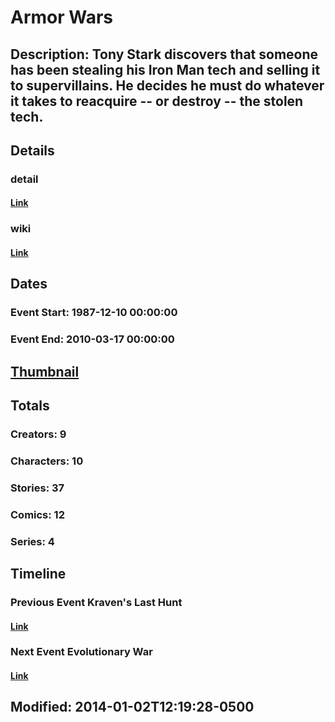 # Armor Wars
## Description: Tony Stark discovers that someone has been stealing his Iron Man tech and selling it to supervillains. He decides he must do whatever it takes to reacquire -- or destroy -- the stolen tech.
## Details
### detail
#### [Link](http://marvel.com/comics/events/231/armor_wars?utm_campaign=apiRef&utm_source=225578a89fc76f3d20fbffda5d17a88d)
### wiki
#### [Link](http://marvel.com/universe/Armor_Wars?utm_campaign=apiRef&utm_source=225578a89fc76f3d20fbffda5d17a88d)
## Dates
### Event Start: 1987-12-10 00:00:00
### Event End: 2010-03-17 00:00:00
## [Thumbnail](http://i.annihil.us/u/prod/marvel/i/mg/8/d0/51ca13895b3ab.jpg)
## Totals
### Creators: 9
### Characters: 10
### Stories: 37
### Comics: 12
### Series: 4
## Timeline
### Previous Event Kraven's Last Hunt
#### [Link](http://gateway.marvel.com/v1/public/events/258)
### Next Event Evolutionary War
#### [Link](http://gateway.marvel.com/v1/public/events/246)
## Modified: 2014-01-02T12:19:28-0500